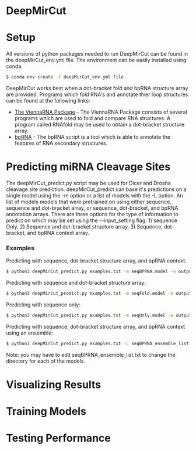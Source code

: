 # DeepMirCut

# Setup
All versions of python packages needed to run DeepMirCut can be found in the deepMirCut_env.yml file.  The environment can be easily installed using conda.
```sh
$ conda env create -f deepMirCut_env.yml file
```

DeepMirCut works best when a dot-bracket fold and bpRNA structure array are provided.  Programs which fold RNA's and annotate thier loop structures can be found at the following links:

* [The ViennaRNA Package](https://www.tbi.univie.ac.at/RNA/) - The ViennaRNA Package consists of several programs which are used to fold and compare RNA structures.   A program called RNAfold may be used to obtain a dot-bracket structure array.
* [bpRNA](https://github.com/hendrixlab/bpRNA) -  The bpRNA script is a tool which is able to annotate the features of RNA secondary structures.

# Predicting miRNA Cleavage Sites

The deepMirCut_predict.py script may be used for Dicer and Drosha cleavage site prediction.  deepMirCut_predict can base it's predictions on a single model using the -m option or a list of models with the -L option.   An list of models  models that were pretrained on using either sequence, sequence and dot-bracket array, or sequence, dot-bracket, and bpRNA annotation arrays.   There are three options for the type of information to predict on which may be set using the  --input_setting flag: 1) sequence Only, 2) Sequence and dot-bracket structure array, 3) Sequence, dot-bracket, and bpRNA context array.

### Examples

Predicting with sequence, dot-bracket structure array, and bpRNA context:
```sh
$ python3 deepMirCut_predict.py examples.txt -m seqBPRNA.model -o output --input_setting 2
```

Predicting with sequence and dot-bracket structure array:
```sh
$ python3 deepMirCut_predict.py examples.txt -m seqFold.model -o output --input_setting 1
```

Predicting with sequence only:
```sh
$ python3 deepMirCut_predict.py examples.txt -m seqOnly.model -o output --input_setting 0
```

Predicting with sequence, dot-bracket structure array, and bpRNA context using an ensemble:
```sh
$ python3 deepMirCut_predict.py examples.txt -L seqBPRNA_ensemble_list.txt -o output --input_setting 2
```
Note: you may have to edit seqBPRNA_ensemble_list.txt to change the directory for each of the models.

# Visualizing Results

# Training Models

# Testing Performance

